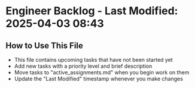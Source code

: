 # Engineer Backlog - Last Modified: 2025-04-03 08:43

## How to Use This File
- This file contains upcoming tasks that have not been started yet
- Add new tasks with a priority level and brief description
- Move tasks to "active_assignments.md" when you begin work on them
- Update the "Last Modified" timestamp whenever you make changes

